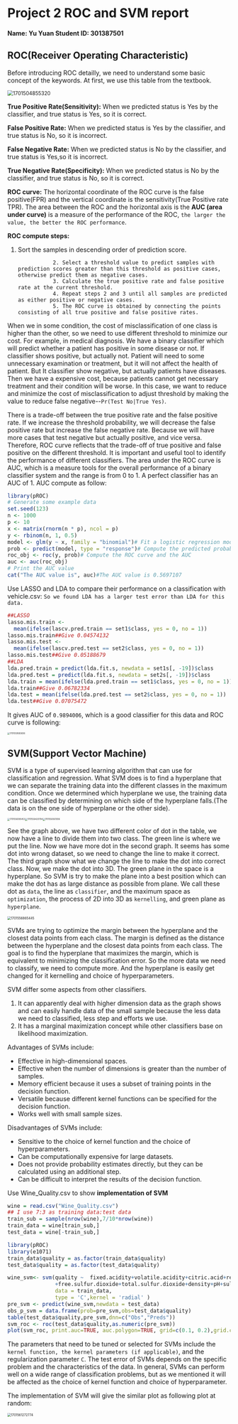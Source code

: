 # Project 2 ROC and SVM report

#### Name: Yu Yuan Student ID: 301387501

## ROC(Receiver Operating Characteristic)

Before introducing ROC detailly, we need to understand some basic concept of the keywords. At first, we use this table from the textbook.

<img src="C:/Users/11358/OneDrive/%E6%A1%8C%E9%9D%A2/%E7%AC%94%E8%AE%B0/screenshot/1701504855320.png" alt="1701504855320" style="zoom: 80%;" />

**True Positive Rate(Sensitivity):** When we predicted status is Yes by the classifier, and true status is Yes, so it is correct.

**False Positive Rate:** When we predicted status is Yes by the classifier, and true status is No, so it is incorrect.

**False Negative Rate:** When we predicted status is No by the classifier, and true status is Yes,so it is incorrect.

**True Negative Rate(Specificity):** When we predicted status is No by the classifier, and true status is No, so it is correct.

**ROC curve:** The horizontal coordinate of the ROC curve is the false positive(FPR) and the vertical coordinate is the sensitivity(True Positive rate TPR). The area between the ROC and the horizontal axis is the **AUC (area under curve)** is a measure of the performance of the ROC, `the larger the value, the better the ROC performance`.

**ROC compute steps:** 

1. Sort the samples in descending order of prediction score.

   				  2. Select a threshold value to predict samples with prediction scores greater than this threshold as positive cases, otherwise predict them as negative cases.
   				  3. Calculate the true positive rate and false positive rate at the current threshold.
   				  4. Repeat steps 2 and 3 until all samples are predicted as either positive or negative cases.
   				  5. The ROC curve is obtained by connecting the points consisting of all true positive and false positive rates.

When we in some condition, the cost of misclassification of one class is higher than the other, so we need to use different threshold to minimize our cost. For example, in medical diagnosis. We have a binary classifier which will predict whether a patient has positive in some disease or not. If classifier shows positive, but actually not. Patient will need to some unnecessary examination or treatment, but it will not affect the health of patient. But It classifier show negative, but actually patients have diseases. Then we have a expensive cost, because patients cannot get necessary treatment and their condition will be worse. In this case, we want to reduce and minimize the cost of misclassification to adjust threshold by making the value to reduce false negative--`Pr(Test No|True Yes)`.

There is a trade-off between the true positive rate and the false positive rate. If we increase the threshold probability, we will decrease the false positive rate but increase the false negative rate. Because we will have more cases that test negative but actually positive, and vice versa. Therefore, ROC curve reflects that the trade-off of true positive and false positive on the different threshold. It is important and useful tool to identify the performance of different classifiers. The area under the ROC curve is AUC, which is a measure tools for the overall performance of a binary classifier system and the range is from 0 to 1. A perfect classifier has an AUC of 1. AUC compute as follow:

```R
library(pROC)
# Generate some example data
set.seed(123)
n <- 1000
p <- 10
x <- matrix(rnorm(n * p), ncol = p)
y <- rbinom(n, 1, 0.5)
model <- glm(y ~ x, family = "binomial")# Fit a logistic regression model to the data
prob <- predict(model, type = "response")# Compute the predicted probabilities
roc_obj <- roc(y, prob)# Compute the ROC curve and the AUC
auc <- auc(roc_obj)
# Print the AUC value
cat("The AUC value is", auc)#The AUC value is 0.5697107
```

Use LASSO and LDA to compare their performance on a classification with  vehicle.csv: `So we found LDA has a larger test error than LDA for this data.`

```R
##LASSO
lasso.mis.train <-
  mean(ifelse(lascv.pred.train == set1$class, yes = 0, no = 1))
lasso.mis.train##Give 0.04574132
lasso.mis.test <-
  mean(ifelse(lascv.pred.test == set2$class, yes = 0, no = 1))
lasso.mis.test##Give 0.05188679
##LDA
lda.pred.train = predict(lda.fit.s, newdata = set1s[, -19])$class
lda.pred.test = predict(lda.fit.s, newdata = set2s[, -19])$class
lda.train = mean(ifelse(lda.pred.train == set1$class, yes = 0, no = 1))
lda.train##Give 0.06782334
lda.test = mean(ifelse(lda.pred.test == set2$class, yes = 0, no = 1))
lda.test##Give 0.07075472
```

It gives AUC of `0.9894006`, which is a good classifier for this data and ROC curve is following:

<img src="./../../../%E7%AC%94%E8%AE%B0/screenshot/1701559583606.png" alt="1701559583606" style="zoom:33%;" />

## SVM(Support Vector Machine)

SVM is a type of supervised learning algorithm that can use for classification and regression. What SVM does is to find a hyperplane that we can separate the training data into the different classes in the maximum condition. Once we determined which hyperplane we use, the training data can be classified by determining on which side of the hyperplane falls.(The data is on the one side of hyperplane or the other side). 

 <img src="./../../../%E7%AC%94%E8%AE%B0/screenshot/1701556095453.png" alt="1701556095453" style="zoom: 33%;" /><img src="./../../../%E7%AC%94%E8%AE%B0/screenshot/1701556420794.png" alt="1701556420794" style="zoom: 33%;" /><img src="./../../../%E7%AC%94%E8%AE%B0/screenshot/1701556561006.png" alt="1701556561006" style="zoom: 33%;" />

See the graph above, we have two different color of dot in the table, we now have a line to divide them into two class. The green line is where we put the line. Now we have more dot in the second graph. It seems has some dot into wrong dataset, so we need to change the line to make it correct. The third graph show what we change the line to make the dot into correct class. Now, we make the dot into 3D. The green plane in the space is a hyperplane. So SVM is try to make the plane into a best position which can make the dot has as large distance as possible from plane. We call these dot as `data`, the line as `classifier`, and the maximum space as `optimization`, the process of 2D into 3D as `kernelling`, and green plane as `hyperplane`.

<img src="./../../../%E7%AC%94%E8%AE%B0/screenshot/1701556865445.png" alt="1701556865445" style="zoom:50%;" />

SVMs are trying to optimize the margin between the hyperplane and the closest data points from each class. The margin is defined as the distance between the hyperplane and the closest data points from each class. The goal is to find the hyperplane that maximizes the margin, which is equivalent to minimizing the classification error. So the more data we need to classify, we need to compute more. And the hyperplane is easily get changed for it kernelling and choice of hyperparameters.

SVM differ some aspects from other classifiers. 

1. It can apparently deal with higher dimension data as the graph shows and can easily handle data of the small sample because the less data we need to classified, less step and efforts we use. 
2. It has a marginal maximization concept while other classifiers base on likelihood maximization. 

Advantages of SVMs include:

- Effective in high-dimensional spaces.
- Effective when the number of dimensions is greater than the number of samples.
- Memory efficient because it uses a subset of training points in the decision function.
- Versatile because different kernel functions can be specified for the decision function.
- Works well with small sample sizes.

Disadvantages of SVMs include:

- Sensitive to the choice of kernel function and the choice of hyperparameters.
- Can be computationally expensive for large datasets.
- Does not provide probability estimates directly, but they can be calculated using an additional step.
- Can be difficult to interpret the results of the decision function.

Use Wine_Quality.csv to show **implementation of SVM**

```R
wine = read.csv("Wine_Quality.csv") 
## I use 7:3 as training data:test data
train_sub = sample(nrow(wine),7/10*nrow(wine))
train_data = wine[train_sub,]
test_data = wine[-train_sub,]

library(pROC) 
library(e1071)
train_data$quality = as.factor(train_data$quality)
test_data$quality = as.factor(test_data$quality)

wine_svm<- svm(quality ~  fixed.acidity+volatile.acidity+citric.acid+residual.sugar+chlorides
               +free.sulfur.dioxide+total.sulfur.dioxide+density+pH+sulphates+alcohol, 
               data = train_data,
               type = 'C',kernel = 'radial' )
pre_svm <- predict(wine_svm,newdata = test_data)
obs_p_svm = data.frame(prob=pre_svm,obs=test_data$quality)
table(test_data$quality,pre_svm,dnn=c("Obs","Preds"))
svm_roc <- roc(test_data$quality,as.numeric(pre_svm))
plot(svm_roc, print.auc=TRUE, auc.polygon=TRUE, grid=c(0.1, 0.2),grid.col=c("green", "red"), max.auc.polygon=TRUE,auc.polygon.col="skyblue", print.thres=TRUE,main='SVM-mdoel ROC kernel = radial')
```

The parameters that need to be tuned or selected for SVMs include the `kernel function, the kernel parameters (if applicable)`, and the regularization parameter `C`. The test error of SVMs depends on the specific problem and the characteristics of the data. In general, SVMs can perform well on a wide range of classification problems, but as we mentioned it will be affected as the choice of kernel function and choice of hyperparameter.

The implementation of SVM will give the similar plot as following plot at random:

<img src="./../../../%E7%AC%94%E8%AE%B0/screenshot/1701561272774.png" alt="1701561272774" style="zoom:50%;" />